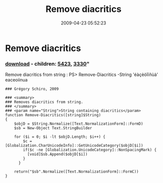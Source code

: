 ﻿---
pid:            1054
parent:         0
children:       5423,3330
poster:         Grgory Schiro
title:          Remove diacritics
date:           2009-04-23 05:52:23
format:         posh
---

# Remove diacritics

### [download](1054.ps1) - children: [5423](5423.md), [3330](3330.md)"

Remove diacritics from string :
PS> Remove-Diacritics -String 'éàçèöîïñùà'
eaceoiinua

```posh
### Grégory Schiro, 2009

### <summary>
### Removes diacritics from string.
### </summary>
### <param name="String">String containing diacritics</param>
function Remove-Diacritics([string]$String)
{
    $objD = $String.Normalize([Text.NormalizationForm]::FormD)
    $sb = New-Object Text.StringBuilder

    for ($i = 0; $i -lt $objD.Length; $i++) {
        $c = [Globalization.CharUnicodeInfo]::GetUnicodeCategory($objD[$i])
        if($c -ne [Globalization.UnicodeCategory]::NonSpacingMark) {
          [void]$sb.Append($objD[$i])
        }
      }

    return("$sb".Normalize([Text.NormalizationForm]::FormC))
}

```
